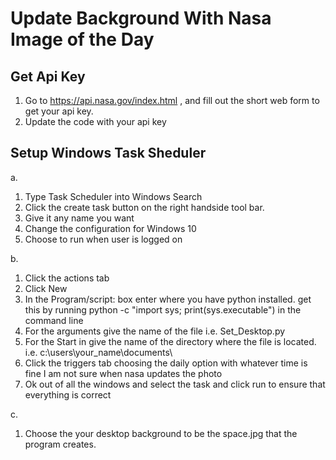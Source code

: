 # Update Background With Nasa Image of the Day #

## Get Api Key ##

1. Go to https://api.nasa.gov/index.html , and fill out the short web form to get your api key.
2. Update the code with your api key

## Setup Windows Task Sheduler ##

a.
1. Type Task Scheduler into Windows Search
2. Click the create task button on the right handside tool bar. 
3. Give it any name you want
4. Change the configuration for Windows 10
5. Choose to run when user is logged on

b.
1. Click the actions tab
2. Click New 
3. In the Program/script: box enter where you have python installed.
    get this by running python -c "import sys; print(sys.executable") in the command line
4. For the arguments give the name of the file i.e. Set_Desktop.py
5. For the Start in give the name of the directory where the file is located.
    i.e. c:\users\your_name\documents\
6. Click the triggers tab choosing the daily option with whatever time is fine
    I am not sure when nasa updates the photo
7. Ok out of all the windows and select the task and click run to ensure that everything is correct

c.
1. Choose the your desktop background to be the space.jpg that the program creates.
